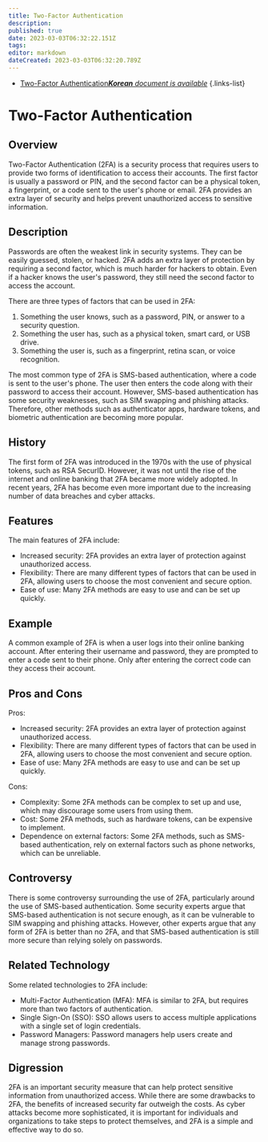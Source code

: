 ```yaml
---
title: Two-Factor Authentication
description: 
published: true
date: 2023-03-03T06:32:22.151Z
tags: 
editor: markdown
dateCreated: 2023-03-03T06:32:20.789Z
---
```


- [Two-Factor Authentication***Korean** document is available*](/ko/Knowledge-base/Dictionary/two-factor-authentication)
{.links-list}
# Two-Factor Authentication

## Overview

Two-Factor Authentication (2FA) is a security process that requires users to provide two forms of identification to access their accounts. The first factor is usually a password or PIN, and the second factor can be a physical token, a fingerprint, or a code sent to the user's phone or email. 2FA provides an extra layer of security and helps prevent unauthorized access to sensitive information.

## Description

Passwords are often the weakest link in security systems. They can be easily guessed, stolen, or hacked. 2FA adds an extra layer of protection by requiring a second factor, which is much harder for hackers to obtain. Even if a hacker knows the user's password, they still need the second factor to access the account.

There are three types of factors that can be used in 2FA:

1. Something the user knows, such as a password, PIN, or answer to a security question.
2. Something the user has, such as a physical token, smart card, or USB drive.
3. Something the user is, such as a fingerprint, retina scan, or voice recognition.

The most common type of 2FA is SMS-based authentication, where a code is sent to the user's phone. The user then enters the code along with their password to access their account. However, SMS-based authentication has some security weaknesses, such as SIM swapping and phishing attacks. Therefore, other methods such as authenticator apps, hardware tokens, and biometric authentication are becoming more popular.

## History

The first form of 2FA was introduced in the 1970s with the use of physical tokens, such as RSA SecurID. However, it was not until the rise of the internet and online banking that 2FA became more widely adopted. In recent years, 2FA has become even more important due to the increasing number of data breaches and cyber attacks.

## Features

The main features of 2FA include:

- Increased security: 2FA provides an extra layer of protection against unauthorized access.
- Flexibility: There are many different types of factors that can be used in 2FA, allowing users to choose the most convenient and secure option.
- Ease of use: Many 2FA methods are easy to use and can be set up quickly.

## Example

A common example of 2FA is when a user logs into their online banking account. After entering their username and password, they are prompted to enter a code sent to their phone. Only after entering the correct code can they access their account.

## Pros and Cons

Pros:

- Increased security: 2FA provides an extra layer of protection against unauthorized access.
- Flexibility: There are many different types of factors that can be used in 2FA, allowing users to choose the most convenient and secure option.
- Ease of use: Many 2FA methods are easy to use and can be set up quickly.

Cons:

- Complexity: Some 2FA methods can be complex to set up and use, which may discourage some users from using them.
- Cost: Some 2FA methods, such as hardware tokens, can be expensive to implement.
- Dependence on external factors: Some 2FA methods, such as SMS-based authentication, rely on external factors such as phone networks, which can be unreliable.

## Controversy

There is some controversy surrounding the use of 2FA, particularly around the use of SMS-based authentication. Some security experts argue that SMS-based authentication is not secure enough, as it can be vulnerable to SIM swapping and phishing attacks. However, other experts argue that any form of 2FA is better than no 2FA, and that SMS-based authentication is still more secure than relying solely on passwords.

## Related Technology

Some related technologies to 2FA include:

- Multi-Factor Authentication (MFA): MFA is similar to 2FA, but requires more than two factors of authentication.
- Single Sign-On (SSO): SSO allows users to access multiple applications with a single set of login credentials.
- Password Managers: Password managers help users create and manage strong passwords.

## Digression

2FA is an important security measure that can help protect sensitive information from unauthorized access. While there are some drawbacks to 2FA, the benefits of increased security far outweigh the costs. As cyber attacks become more sophisticated, it is important for individuals and organizations to take steps to protect themselves, and 2FA is a simple and effective way to do so.